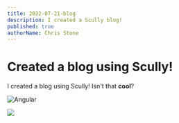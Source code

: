 ```yaml
---
title: 2022-07-21-blog
description: I created a Scully blog!
published: true
authorName: Chris Stone
---
```


# Created a blog using Scully!

I created a blog using Scully! Isn't that **cool**?

![Angular](https://scully.io/assets/img/icons/angular-brands.svg)

![](/assets/website.png)
